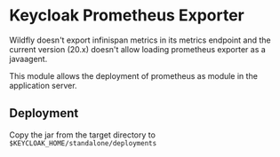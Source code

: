 # Keycloak Prometheus Exporter

Wildfly doesn't export infinispan metrics in its metrics endpoint and the current version (20.x) doesn't allow loading prometheus exporter as a javaagent. 

This module allows the deployment of prometheus as module in the application server.
## Deployment

Copy the jar from the target directory to `$KEYCLOAK_HOME/standalone/deployments`
